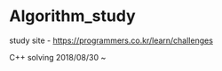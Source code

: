 # Algorithm_study
study site - https://programmers.co.kr/learn/challenges

C++ solving
2018/08/30 ~
